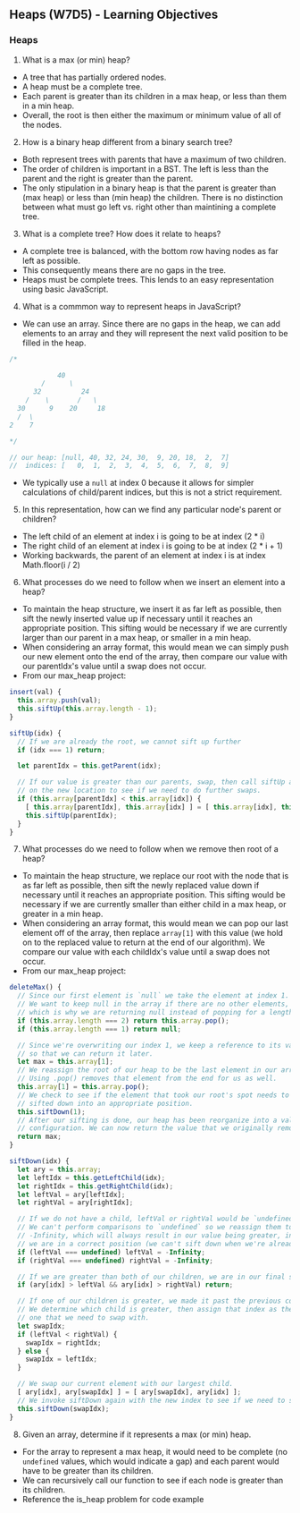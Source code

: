 ## Heaps (W7D5) - Learning Objectives

### Heaps
1. What is a max (or min) heap?
- A tree that has partially ordered nodes.
- A heap must be a complete tree.
- Each parent is greater than its children in a max heap, or less than them in a min heap.
- Overall, the root is then either the maximum or minimum value of all of the nodes.

2. How is a binary heap different from a binary search tree?
- Both represent trees with parents that have a maximum of two children.
- The order of children is important in a BST. The left is less than the parent and the right is greater than the parent.
- The only stipulation in a binary heap is that the parent is greater than (max heap) or less than (min heap) the children. There is no distinction between what must go left vs. right other than maintining a complete tree.

3. What is a complete tree? How does it relate to heaps?
- A complete tree is balanced, with the bottom row having nodes as far left as possible.
- This consequently means there are no gaps in the tree.
- Heaps must be complete trees. This lends to an easy representation using basic JavaScript.

4. What is a commmon way to represent heaps in JavaScript?
- We can use an array. Since there are no gaps in the heap, we can add elements to an array and they will represent the next valid position to be filled in the heap.
```javascript
/*

            40
        /      \
      32          24   
    /    \       /   \ 
  30      9    20     18
  /  \  
2    7 

*/

// our heap: [null, 40, 32, 24, 30,  9, 20, 18,  2,  7]
//  indices: [   0,  1,  2,  3,  4,  5,  6,  7,  8,  9]
```
- We typically use a `null` at index 0 because it allows for simpler calculations of child/parent indices, but this is not a strict requirement.

5. In this representation, how can we find any particular node's parent or children?
- The left child of an element at index i is going to be at index (2 * i)
- The right child of an element at index i is going to be at index (2 * i + 1)
- Working backwards, the parent of an element at index i is at index Math.floor(i / 2)

6. What processes do we need to follow when we insert an element into a heap?
- To maintain the heap structure, we insert it as far left as possible, then sift the newly inserted value up if necessary until it reaches an appropriate position. This sifting would be necessary if we are currently larger than our parent in a max heap, or smaller in a min heap.
- When considering an array format, this would mean we can simply push our new element onto the end of the array, then compare our value with our parentIdx's value until a swap does not occur.
- From our max_heap project:
```javascript
insert(val) {
  this.array.push(val);
  this.siftUp(this.array.length - 1);
}

siftUp(idx) {
  // If we are already the root, we cannot sift up further
  if (idx === 1) return;

  let parentIdx = this.getParent(idx);

  // If our value is greater than our parents, swap, then call siftUp again
  // on the new location to see if we need to do further swaps.
  if (this.array[parentIdx] < this.array[idx]) {
    [ this.array[parentIdx], this.array[idx] ] = [ this.array[idx], this.array[parentIdx] ];
    this.siftUp(parentIdx);
  }
}
```

7. What processes do we need to follow when we remove then root of a heap?
- To maintain the heap structure, we replace our root with the node that is as far left as possible, then sift the newly replaced value down if necessary until it reaches an appropriate position. This sifting would be necessary if we are currently smaller than either child in a max heap, or greater in a min heap.
- When considering an array format, this would mean we can pop our last element off of the array, then replace `array[1]` with this value (we hold on to the replaced value to return at the end of our algorithm). We compare our value with each childIdx's value until a swap does not occur.
- From our max_heap project:
```javascript
deleteMax() {
  // Since our first element is `null` we take the element at index 1.
  // We want to keep null in the array if there are no other elements,
  // which is why we are returning null instead of popping for a length of 1.
  if (this.array.length === 2) return this.array.pop();
  if (this.array.length === 1) return null;

  // Since we're overwriting our index 1, we keep a reference to its value
  // so that we can return it later.
  let max = this.array[1];
  // We reassign the root of our heap to be the last element in our array.
  // Using .pop() removes that element from the end for us as well.
  this.array[1] = this.array.pop();
  // We check to see if the element that took our root's spot needs to be
  // sifted down into an appropriate position.
  this.siftDown(1);
  // After our sifting is done, our heap has been reorganize into a valid
  // configuration. We can now return the value that we originally removed.
  return max;
}

siftDown(idx) {
  let ary = this.array;
  let leftIdx = this.getLeftChild(idx);
  let rightIdx = this.getRightChild(idx);
  let leftVal = ary[leftIdx];
  let rightVal = ary[rightIdx];

  // If we do not have a child, leftVal or rightVal would be `undefined`.
  // We can't perform comparisons to `undefined` so we reassign them to be
  // -Infinity, which will always result in our value being greater, indicating
  // we are in a correct position (we can't sift down when we're already a leaf)
  if (leftVal === undefined) leftVal = -Infinity;
  if (rightVal === undefined) rightVal = -Infinity;

  // If we are greater than both of our children, we are in our final spot.
  if (ary[idx] > leftVal && ary[idx] > rightVal) return;

  // If one of our children is greater, we made it past the previous conditional.
  // We determine which child is greater, then assign that index as the the
  // one that we need to swap with.
  let swapIdx;
  if (leftVal < rightVal) {
    swapIdx = rightIdx;
  } else {
    swapIdx = leftIdx;
  }

  // We swap our current element with our largest child.
  [ ary[idx], ary[swapIdx] ] = [ ary[swapIdx], ary[idx] ];
  // We invoke siftDown again with the new index to see if we need to sift further.
  this.siftDown(swapIdx);
}
```

8. Given an array, determine if it represents a max (or min) heap.
- For the array to represent a max heap, it would need to be complete (no `undefined` values, which would indicate a gap) and each parent would have to be greater than its children.
- We can recursively call our function to see if each node is greater than its children.
- Reference the is_heap problem for code example
